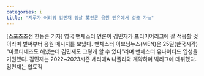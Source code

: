 ```yaml
---
categories: i
title: "지루가 어려워 김민재 엄살 英언론 응원 맨유에서 성공 가능"
---
```

[스포츠조선 한동훈 기자] 영국 맨체스터 언론이 김민재가 프리미어리그에 잘 적응할 것이라며 벌써부터 응원 메시지를 보냈다. 맨체스터 이브닝뉴스(MEN)은 25일(한국시각) "마르티네즈도 해냈는데 김민재도 그렇게 할 수 있다"라며 맨체스터 유나이티드 입성을 기원했다. 김민재는 2022~2023시즌 세리에A 나폴리와 계약하며 빅리그에 데뷔했다. 김민재는 압도적